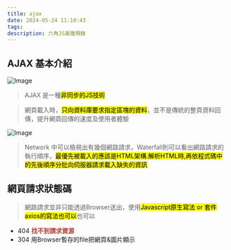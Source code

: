 ```yaml
---
title: ajax
date: 2024-05-24 11:10:43
tags:
description: 六角JS直播預錄
---
```

## AJAX 基本介紹

![Image](https://i.imgur.com/FbUrT8y.png)
> AJAX 是一種<mark>非同步的JS技術</mark>

>網頁載入時，<mark>只向資料庫要求指定區塊的資料</mark>，並不是傳統的整頁資料回傳，提升網頁回傳的速度及使用者體驗

![Image](https://i.imgur.com/jQ95WL8.png)

>Network 中可以檢視出有幾個網路請求，Waterfall則可以看出網路請求的執行順序，<mark>最優先被載入的應該是HTML架構.解析HTML時,再依程式碼中的先後順序分批向伺服器請求載入缺失的資訊</mark>



## 網頁請求狀態碼

>網路請求並非只能透過Browser送出，使用<mark>Javascript原生寫法 or 套件axios的寫法也可以</mark>也可以

* 404 <span style="color:#B03A2E">**找不到請求資源**</span>
* 304 用Browser暫存的file把網頁&圖片顯示
